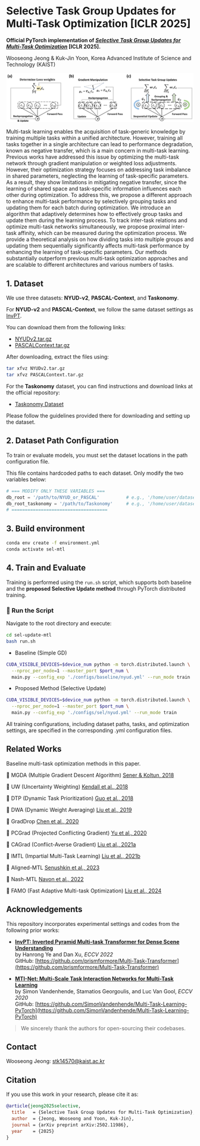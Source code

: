 # Selective Task Group Updates for Multi-Task Optimization [ICLR 2025]

**Official PyTorch implementation of [*Selective Task Group Updates for Multi-Task Optimization*](https://arxiv.org/abs/2502.11986) [ICLR 2025].**

Wooseong Jeong & Kuk-Jin Yoon, Korea Advanced Institute of Science and Technology (KAIST)

![Selective Task Group Visualization](figures/overview.png) 

Multi-task learning enables the acquisition of task-generic knowledge by training
multiple tasks within a unified architecture. However, training all tasks together
in a single architecture can lead to performance degradation, known as negative
transfer, which is a main concern in multi-task learning. Previous works have
addressed this issue by optimizing the multi-task network through gradient manipulation or weighted loss adjustments. However, their optimization strategy
focuses on addressing task imbalance in shared parameters, neglecting the learning of task-specific parameters. As a result, they show limitations in mitigating
negative transfer, since the learning of shared space and task-specific information
influences each other during optimization. To address this, we propose a different
approach to enhance multi-task performance by selectively grouping tasks and
updating them for each batch during optimization. We introduce an algorithm that
adaptively determines how to effectively group tasks and update them during the
learning process. To track inter-task relations and optimize multi-task networks
simultaneously, we propose proximal inter-task affinity, which can be measured
during the optimization process. We provide a theoretical analysis on how dividing
tasks into multiple groups and updating them sequentially significantly affects
multi-task performance by enhancing the learning of task-specific parameters. Our
methods substantially outperform previous multi-task optimization approaches and
are scalable to different architectures and various numbers of tasks.


## 1. Dataset

We use three datasets: **NYUD-v2**, **PASCAL-Context**, and **Taskonomy**.

For **NYUD-v2** and **PASCAL-Context**, we follow the same dataset settings as [InvPT](https://github.com/prismformore/Multi-Task-Transformer/tree/main/InvPT).

You can download them from the following links:

- [NYUDv2.tar.gz](https://hkustconnect-my.sharepoint.com/:u:/g/personal/hyeae_connect_ust_hk/EZ-2tWIDYSFKk7SCcHRimskBhgecungms4WFa_L-255GrQ?e=6jAt4c)  
- [PASCALContext.tar.gz](https://hkustconnect-my.sharepoint.com/:u:/g/personal/hyeae_connect_ust_hk/ER57KyZdEdxPtgMCai7ioV0BXCmAhYzwFftCwkTiMmuM7w?e=2Ex4ab)

After downloading, extract the files using:

```bash
tar xfvz NYUDv2.tar.gz
tar xfvz PASCALContext.tar.gz
```

For the **Taskonomy** dataset, you can find instructions and download links at the official repository:

- [Taskonomy Dataset](https://github.com/StanfordVL/taskonomy)

Please follow the guidelines provided there for downloading and setting up the dataset.


## 2. Dataset Path Configuration
To train or evaluate models, you must set the dataset locations in the path configuration file.

This file contains hardcoded paths to each dataset. 
Only modify the two variables below:

```python
# === MODIFY ONLY THESE VARIABLES ===
db_root = '/path/to/NYUD_or_PASCAL'          # e.g., '/home/user/datasets/NYUDv2'
db_root_taskonomy = '/path/to/Taskonomy'     # e.g., '/home/user/datasets/Taskonomy'
# ====================================
```

## 3. Build environment
```bash
conda env create -f environment.yml
conda activate sel-mtl
```


## 4. Train and Evaluate
Training is performed using the `run.sh` script, which supports both baseline and the **proposed Selective Update method** through PyTorch distributed training.


### 🔧 Run the Script
Navigate to the root directory and execute:

```bash
cd sel-update-mtl
bash run.sh
```


- Baseline (Simple GD)

```bash
CUDA_VISIBLE_DEVICES=$device_num python -m torch.distributed.launch \
  --nproc_per_node=1 --master_port $port_num \
  main.py --config_exp './configs/baseline/nyud.yml' --run_mode train
```

- Proposed Method (Selective Update)
  
```bash
CUDA_VISIBLE_DEVICES=$device_num python -m torch.distributed.launch \
  --nproc_per_node=1 --master_port $port_num \
  main.py --config_exp './configs/sel/nyud.yml' --run_mode train
```

All training configurations, including dataset paths, tasks, and optimization settings, are specified in the corresponding .yml configuration files.


## Related Works
Baseline multi-task optimization methods in this paper.

🔹 MGDA (Multiple Gradient Descent Algorithm) [Sener & Koltun, 2018](https://arxiv.org/abs/1810.04650)

🔹 UW (Uncertainty Weighting) [Kendall et al., 2018](https://arxiv.org/abs/1705.07115)

🔹 DTP (Dynamic Task Prioritization) [Guo et al., 2018](https://openaccess.thecvf.com/content_ECCV_2018/html/Michelle_Guo_Focus_on_the_ECCV_2018_paper.html)

🔹 DWA (Dynamic Weight Averaging) [Liu et al., 2019](https://openaccess.thecvf.com/content_CVPR_2019/html/Liu_End-To-End_Multi-Task_Learning_With_Attention_CVPR_2019_paper.html)

🔹 GradDrop [Chen et al., 2020](https://arxiv.org/abs/2010.06808)

🔹 PCGrad (Projected Conflicting Gradient) [Yu et al., 2020](https://arxiv.org/abs/2001.06782)

🔹 CAGrad (Conflict-Averse Gradient) [Liu et al., 2021a](https://arxiv.org/abs/2110.14048)

🔹 IMTL (Impartial Multi-Task Learning) [Liu et al., 2021b](https://openreview.net/forum?id=IMPnRXEWpvr)

🔹 Aligned-MTL [Senushkin et al., 2023](https://openaccess.thecvf.com/content/CVPR2023/html/Senushkin_Independent_Component_Alignment_for_Multi-Task_Learning_CVPR_2023_paper.html)

🔹 Nash-MTL [Navon et al., 2022](https://arxiv.org/abs/2202.01017)

🔹 FAMO (Fast Adaptive Multi-task Optimization) [Liu et al., 2024](https://arxiv.org/abs/2306.03792)


## Acknowledgements
This repository incorporates experimental settings and codes from the following prior works:

- **[InvPT: Inverted Pyramid Multi-task Transformer for Dense Scene Understanding](https://arxiv.org/abs/2203.07997)**  
  by Hanrong Ye and Dan Xu, *ECCV 2022*  
  GitHub: [https://github.com/prismformore/Multi-Task-Transformer](https://github.com/prismformore/Multi-Task-Transformer)

- **[MTI-Net: Multi-Scale Task Interaction Networks for Multi-Task Learning](https://arxiv.org/abs/2001.06902)**  
  by Simon Vandenhende, Stamatios Georgoulis, and Luc Van Gool, *ECCV 2020*  
  GitHub: [https://github.com/SimonVandenhende/Multi-Task-Learning-PyTorch](https://github.com/SimonVandenhende/Multi-Task-Learning-PyTorch)

> We sincerely thank the authors for open-sourcing their codebases. 


## Contact
Wooseong Jeong: stk14570@kaist.ac.kr

## Citation
If you use this work in your research, please cite it as:

```bibtex
@article{jeong2025selective,
  title   = {Selective Task Group Updates for Multi-Task Optimization},
  author  = {Jeong, Wooseong and Yoon, Kuk-Jin},
  journal = {arXiv preprint arXiv:2502.11986},
  year    = {2025}
}


